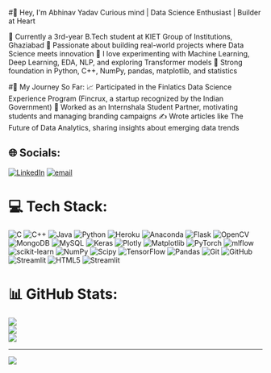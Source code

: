#👋 Hey, I'm Abhinav Yadav
Curious mind | Data Science Enthusiast | Builder at Heart

🔹 Currently a 3rd-year B.Tech student at KIET Group of Institutions, Ghaziabad
🔹 Passionate about building real-world projects where Data Science meets innovation
🔹 I love experimenting with Machine Learning, Deep Learning, EDA, NLP, and exploring Transformer models
🔹 Strong foundation in Python, C++, NumPy, pandas, matplotlib, and statistics

#🌟 My Journey So Far:
📈 Participated in the Finlatics Data Science Experience Program (Fincrux, a startup recognized by the Indian Government)
📣 Worked as an Internshala Student Partner, motivating students and managing branding campaigns
✍️ Wrote articles like The Future of Data Analytics, sharing insights about emerging data trends

## 🌐 Socials:
[![LinkedIn](https://img.shields.io/badge/LinkedIn-%230077B5.svg?logo=linkedin&logoColor=white)](https://linkedin.com/in/https://www.linkedin.com/in/abhinav-yadav-909708256/) [![email](https://img.shields.io/badge/Email-D14836?logo=gmail&logoColor=white)](mailto:abhinavat3791@gmail.com) 

# 💻 Tech Stack:
![C](https://img.shields.io/badge/c-%2300599C.svg?style=flat-square&logo=c&logoColor=white) ![C++](https://img.shields.io/badge/c++-%2300599C.svg?style=flat-square&logo=c%2B%2B&logoColor=white) ![Java](https://img.shields.io/badge/java-%23ED8B00.svg?style=flat-square&logo=openjdk&logoColor=white) ![Python](https://img.shields.io/badge/python-3670A0?style=flat-square&logo=python&logoColor=ffdd54) ![Heroku](https://img.shields.io/badge/heroku-%23430098.svg?style=flat-square&logo=heroku&logoColor=white) ![Anaconda](https://img.shields.io/badge/Anaconda-%2344A833.svg?style=flat-square&logo=anaconda&logoColor=white) ![Flask](https://img.shields.io/badge/flask-%23000.svg?style=flat-square&logo=flask&logoColor=white) ![OpenCV](https://img.shields.io/badge/opencv-%23white.svg?style=flat-square&logo=opencv&logoColor=white) ![MongoDB](https://img.shields.io/badge/MongoDB-%234ea94b.svg?style=flat-square&logo=mongodb&logoColor=white) ![MySQL](https://img.shields.io/badge/mysql-4479A1.svg?style=flat-square&logo=mysql&logoColor=white) ![Keras](https://img.shields.io/badge/Keras-%23D00000.svg?style=flat-square&logo=Keras&logoColor=white) ![Plotly](https://img.shields.io/badge/Plotly-%233F4F75.svg?style=flat-square&logo=plotly&logoColor=white) ![Matplotlib](https://img.shields.io/badge/Matplotlib-%23ffffff.svg?style=flat-square&logo=Matplotlib&logoColor=black) ![PyTorch](https://img.shields.io/badge/PyTorch-%23EE4C2C.svg?style=flat-square&logo=PyTorch&logoColor=white) ![mlflow](https://img.shields.io/badge/mlflow-%23d9ead3.svg?style=flat-square&logo=numpy&logoColor=blue) ![scikit-learn](https://img.shields.io/badge/scikit--learn-%23F7931E.svg?style=flat-square&logo=scikit-learn&logoColor=white) ![NumPy](https://img.shields.io/badge/numpy-%23013243.svg?style=flat-square&logo=numpy&logoColor=white) ![Scipy](https://img.shields.io/badge/SciPy-%230C55A5.svg?style=flat-square&logo=scipy&logoColor=%white) ![TensorFlow](https://img.shields.io/badge/TensorFlow-%23FF6F00.svg?style=flat-square&logo=TensorFlow&logoColor=white) ![Pandas](https://img.shields.io/badge/pandas-%23150458.svg?style=flat-square&logo=pandas&logoColor=white) ![Git](https://img.shields.io/badge/git-%23F05033.svg?style=flat-square&logo=git&logoColor=white) ![GitHub](https://img.shields.io/badge/github-%23121011.svg?style=flat-square&logo=github&logoColor=white) ![Streamlit](https://img.shields.io/badge/Streamlit-%23FE4B4B.svg?style=flat-square&logo=streamlit&logoColor=white) ![HTML5](https://img.shields.io/badge/html5-%23E34F26.svg?style=flat-square&logo=html5&logoColor=white) ![Streamlit](https://img.shields.io/badge/Streamlit-%23FE4B4B.svg?style=flat-square&logo=streamlit&logoColor=white)
# 📊 GitHub Stats:
![](https://github-readme-stats.vercel.app/api?username=abhinavyy&theme=dark&hide_border=true&include_all_commits=false&count_private=true)<br/>
![](https://nirzak-streak-stats.vercel.app/?user=abhinavyy&theme=dark&hide_border=true)<br/>
![](https://github-readme-stats.vercel.app/api/top-langs/?username=abhinavyy&theme=dark&hide_border=true&include_all_commits=false&count_private=true&layout=compact)

---
[![](https://visitcount.itsvg.in/api?id=abhinavyy&icon=0&color=1)](https://visitcount.itsvg.in)

<!-- Proudly created with GPRM ( https://gprm.itsvg.in ) -->
